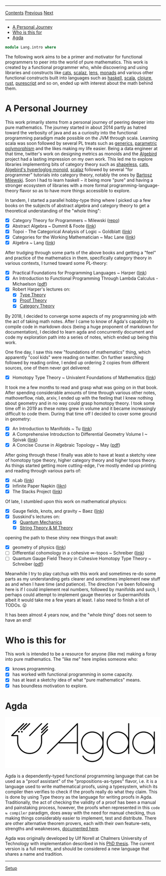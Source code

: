 ****
[Contents](contents.html)
[Previous](contents.html)
[Next](Lang.setup.html)

<!-- START doctoc generated TOC please keep comment here to allow auto update -->
<!-- DON'T EDIT THIS SECTION, INSTEAD RE-RUN doctoc TO UPDATE -->
****

- [A Personal Journey](#a-personal-journey)
- [Who is this for](#who-is-this-for)
- [Agda](#agda)

<!-- END doctoc generated TOC please keep comment here to allow auto update -->

```agda
module Lang.intro where
```

The following work aims to be a primer and motivator for functional programmers to peer into the world of pure mathematics. This work is created by a functional programmer who, while discovering and using libraries and constructs like [cats](https://typelevel.org/cats/), [scalaz](https://github.com/scalaz/scalaz), [lens](https://hackage.haskell.org/package/lens), [monads](https://wiki.haskell.org/All_About_Monads) and various other functional constructs built into languages such as [haskell](https://www.haskell.org/), [scala](https://www.scala-lang.org/), [clojure](https://clojure.org/), [rust](https://www.rust-lang.org/), [purescript](http://www.purescript.org/) and so on, ended up with interest about the math behind them.

# A Personal Journey

This work primarily stems from a personal journey of peering deeper into pure mathematics. The journey started in about 2014 partly as hatred toward the verbosity of java and as a curiosity into the functional programming paradigm made possible on the JVM through scala. Learning scala was soon followed by several PL treats such as [generics](https://en.wikipedia.org/wiki/Generic_programming), [parametric polymorphism](https://en.wikipedia.org/wiki/Parametric_polymorphism) and the likes making my life easier. Being a data engineer at that time, twitter's work on designing metrics as monoids and the [Algebird](https://www.michael-noll.com/blog/2013/12/02/twitter-algebird-monoid-monad-for-large-scala-data-analytics/) project had a lasting impression on my own work. This led me to explore libraries implementing bits of category theory such as [shapeless](https://github.com/milessabin/shapeless), [cats](https://typelevel.org/cats/), [Algebird's hyperloglog monoid](https://twitter.github.io/algebird/datatypes/approx/hyperloglog.html), [scalaz](https://github.com/scalaz/scalaz) followed by several "for programmer" tutorials into category theory, notably the ones by [Bartosz Milewski](https://www.youtube.com/user/DrBartosz/playlists). Soon I had to learn haskell − it being more "pure" and having a stronger ecosystem of libraries with a more formal programming-language-theory flavor so as to have more things accessible to explore.

In tandem, I started a parallel hobby-type thing where I picked up a few books on the subjects of abstract algebra and category theory to get a theoretical understanding of the "whole thing":

- [x] Category Theory for Programmers ~ Milewski ([repo](https://github.com/hmemcpy/milewski-ctfp-pdf))
- [x] Abstract Algebra ~ Dummit & Foote ([link](https://www.goodreads.com/book/show/264543.Abstract_Algebra))
- [x] Topoi - The Categorical Analysis of Logic ~ Goldblatt ([link](https://projecteuclid.org/euclid.bia/1403013939))
- [x] Categories for the Working Mathematician ~ Mac Lane ([link](https://en.wikipedia.org/wiki/Categories_for_the_Working_Mathematician))
- [x] Algebra ~ Lang ([link](https://www.springer.com/gp/book/9780387953854))

After trudging through some parts of the above books and getting a "feel" and practice of the mathematics in them, specifically category theory in various contexts, I turned toward some PL-theory:

- [x] Practical Foundations for Programming Languages ~ Harper ([link](https://www.cs.cmu.edu/~rwh/pfpl/))
- [x] An Introduction to Functional Programming Through Lambda Calculus - Michaelson ([pdf](http://www.macs.hw.ac.uk/~greg/books/gjm.lambook88.ps))
- [x] Robert Harper's lectures on:
  - [x] [Type Theory](https://www.youtube.com/watch?v=ev7AYsLljxk&list=PLLHd8G9sGDBP5z0Vk_MpaccuOWGUgZknd)
  - [x] [Proof Theory](https://www.youtube.com/watch?v=YRu7Xi-mNK8&list=PLLHd8G9sGDBOe7mzE_uKvS5-il8ZAVBVr)
  - [x] [Category Theory](https://www.youtube.com/playlist?list=PLLHd8G9sGDBPF4-f2tmY_p5qWzZ1Vl1TA)

By 2018, I decided to converge some aspects of my programming job with the act of taking math notes. After I came to know of Agda's capability to compile code in markdown docs (being a huge proponent of markdown for documentation), I decided to learn agda and concurrently document and code my exploration path into a series of notes, which ended up being this work.

One fine day, I saw this new "foundations of mathematics" thing, which apparently "cool kids" were reading on twitter. On further searching followed by reading online, I ended up ordering 2 copies from different sources, one of them never got delivered:

- [x] Homotopy Type Theory ~ Univalent Foundations of Mathematics ([link](https://homotopytypetheory.org/book/))

It took me a few months to read and grasp what was going on in that book. After spending considerable amounts of time through various other notes, mathoverflow, nlab, arxiv, I ended up with the feeling that I knew nothing about geometry and in no way could grasp homotopy theory. I took some time off in 2019 as these notes grew in volume and it became increasingly difficult to code them. During that time off I decided to cover some ground in geometry:

- [x] An Introduction to Manifolds ~ Tu ([link](https://www.springer.com/gp/book/9781441973993))
- [x] A Comprehensive Introduction to Differential Geometry Volume I ~ Spivak ([link](https://www.goodreads.com/book/show/211192.A_Comprehensive_Introduction_to_Differential_Geometry_Vol_1))
- [x] A Concise Course in Algebraic Topology ~ May ([pdf](https://www.math.uchicago.edu/~may/CONCISE/ConciseRevised.pdf))

After going through these I finally was able to have at least a sketchy view of homotopy type theory, higher category theory and higher topos theory. As things started getting more cutting-edge, I've mostly ended up printing and reading through various parts of:

- [x] nLab ([link](https://ncatlab.org/nlab/show/HomePage))
- [x] Infinite Paper Napkin ([likn](https://web.evanchen.cc/napkin.html))
- [x] The Stacks Project ([link](https://stacks.math.columbia.edu/browse))

Of late, I stumbled upon this work on mathematical physics:

- [x] Gauge fields, knots, and gravity ~ Baez ([link](https://www.worldscientific.com/worldscibooks/10.1142/2324))
- [x] Susskind's lectures on:
  - [x] [Quantum Mechanics](https://www.youtube.com/playlist?list=PL701CD168D02FF56F)
  - [x] [String Theory & M Theory](https://www.youtube.com/playlist?list=PL202191442DB1B300)

opening the path to these shiny new thingys that await:

- [x] geometry of physics ([link](https://ncatlab.org/nlab/show/geometry+of+physics))
- [ ] Differential cohomology in a cohesive ∞-topos ~ Schreiber ([link](https://arxiv.org/pdf/1310.7930.pdf))
- [ ] Quantum Gauge Field Theory in Cohesive Homotopy Type Theory ~ Schreiber ([pdf](https://arxiv.org/pdf/1408.0054.pdf))

Meanwhile I try to play catchup with this work and sometimes re-do some parts as my understanding gets clearer and sometimes implement new stuff as and when I have time (and patience). The direction I've been following here is if I could implement real numbers, followed by manifolds and such, I perhaps could attempt to implement gauge theories or Supermanifolds albeit it would take me a few years at least. I also need to finish a lot of TODOs. 😛

It has been almost 4 years now, and the "whole thing" does not seem to have an end!

# Who is this for

This work is intended to be a resource for anyone (like me) making a foray into pure mathematics. The "like me" here implies someone who:

- [x] knows programming.
- [x] has worked with functional programming in some capacity.
- [x] has at least a sketchy idea of what "pure mathematics" means.
- [x] has boundless motivation to explore.

# Agda

![Agda's Logo](../artwork/logo.svg)

Agda is a dependently-typed functional programming language that can be used as a "proof assistant" of the "propositions-as-types" flavor, i.e. it is a language used to write mathematical proofs, using a typesystem, which its compiler then verifies to check if the proofs really do what they claim. This is done by using Type theory as the language for writing proofs in Agda. Traditionally, the act of checking the validity of a proof has been a manual and painstaking process, however, the proofs when represented in this `code ⇆ compiler` paradigm, does away with the need for manual checking, thus making things considerably easier to implement, test and distribute. There are other alternative theorem provers, each with their own feature-sets, strengths and weaknesses, [documented here](https://en.wikipedia.org/wiki/Proof_assistant#Comparison_of_systems).

Agda was originally developed by Ulf Norell at Chalmers University of Technology with implementation described in his [PhD thesis](http://www.cse.chalmers.se/~ulfn/papers/thesis.pdf). The current version is a full rewrite, and should be considered a new language that shares a name and tradition.

****
[Setup](./Lang.setup.html)
